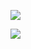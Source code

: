 ![](https://visitor-badge.glitch.me/badge?page_id=0x401.0x401)

![](https://github-readme-stats.vercel.app/api?username=0x401)
